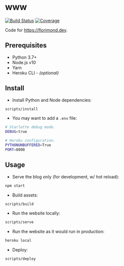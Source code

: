 # www

[![Build Status](https://travis-ci.org/florimondmanca/www.svg?branch=master)](https://travis-ci.org/florimondmanca/www)
[![Coverage](https://codecov.io/gh/florimondmanca/www/branch/master/graph/badge.svg?token=IT5DBiSTHK)](https://codecov.io/gh/florimondmanca/www)

Code for https://florimond.dev.

## Prerequisites

- Python 3.7+
- Node.js v10
- Yarn
- Heroku CLI - *(optional)*

## Install

- Install Python and Node dependencies:

```bash
scripts/install
```

- You may want to add a `.env` file:

```bash
# Starlette debug mode.
DEBUG=true

# Heroku configuration.
PYTHONUNBUFFERED=True
PORT=8000
```

## Usage

- Serve the blog only (for development, w/ hot reload):

```bash
npm start
```

- Build assets:

```bash
scripts/build
```

- Run the website locally:

```bash
scripts/serve
```

- Run the website as it would run in production:

```bash
heroku local
```

- Deploy:

```bash
scripts/deploy
```
